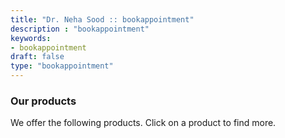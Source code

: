 ```yaml
---
title: "Dr. Neha Sood :: bookappointment"
description : "bookappointment" 
keywords:
- bookappointment
draft: false
type: "bookappointment"
---
```


### Our products

We offer the following products. Click on a product to find more.